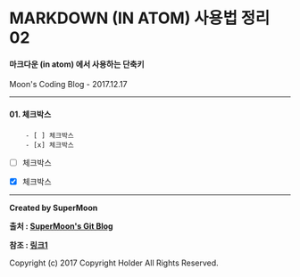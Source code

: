 # MARKDOWN (IN ATOM) 사용법 정리 02

#### 마크다운 (in atom) 에서 사용하는 단축키

<div class="pull-right"> Moon's Coding Blog - 2017.12.17 </div>

---

#### 01. 체크박스

```
    - [ ] 체크박스
    - [x] 체크박스
```
- [ ] 체크박스
- [x] 체크박스



---

**Created by SuperMoon**

**출처 : [SuperMoon's Git Blog](https://github.com/jm921106)**

**참조 : [링크1]()**

Copyright (c) 2017 Copyright Holder All Rights Reserved.
